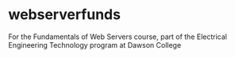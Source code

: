 # webserverfunds
For the Fundamentals of Web Servers course, part of the Electrical Engineering Technology program at Dawson College
